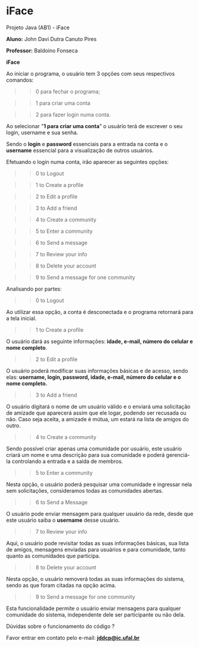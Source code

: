# iFace
Projeto Java (AB1) - iFace


**Aluno:**  John Davi Dutra Canuto Pires

**Professor:** Baldoíno Fonseca

**iFace**

Ao iniciar o programa, o usuário tem 3 opções com seus respectivos comandos: 

>> 0 para fechar o programa;

>> 1 para criar uma conta

>> 2 para fazer login numa conta.

Ao selecionar "**1 para criar uma conta**" o usuário terá de escrever o seu login, username e sua senha.

Sendo o **login** e **password** essenciais para a entrada na conta e o **username** essencial para a visualização de outros usuários.

Efetuando o login numa conta, irão aparecer as seguintes opções:

>> 0 to Logout

>> 1 to Create a profile

>> 2 to Edit a profile

>> 3 to Add a friend

>> 4 to Create a community

>> 5 to Enter a community

>> 6 to Send a message

>> 7 to Review your info

>> 8 to Delete your account

>> 9 to Send a message for one community

Analisando por partes: 

>>0 to Logout

Ao utilizar essa opção, a conta é desconectada e o programa retornará para a tela inicial. 

>>1 to Create a profile

O usuário dará as seguinte informações: **idade, e-mail, número do celular e nome completo**.

>>2 to Edit a profile

O usuário poderá modificar suas informações básicas e de acesso, sendo elas: **username, login, password, idade, e-mail, número do celular e o nome completo.**

>> 3 to Add a friend

O usuário digitará o nome de um usuário válido e o enviará uma solicitação de amizade que aparecerá assim que ele logar, podendo ser recusada ou não. Caso seja aceita, a amizade é mútua, um estará na lista de amigos do outro.

>>4 to Create a community

Sendo possível criar apenas uma comunidade por usuário, este usuário criará um nome e uma descrição para sua comunidade e poderá gerenciá-la controlando a entrada e a saída de membros.

>>5 to Enter a community

Nesta opção, o usuário poderá pesquisar uma comunidade e ingressar nela sem solicitações, consideramos todas as comunidades abertas.

>>6 to Send a Message

O usuário pode enviar mensagem para qualquer usuário da rede, desde que este usuário saiba o **username** desse usuário.

>>7 to Review your info

Aqui, o usuário pode revisitar todas as suas informações básicas, sua lista de amigos, mensagens enviadas para usuários e para comunidade, tanto quanto as comunidades que participa.

>>8 to Delete your account

Nesta opção, o usuário removerá todas as suas informações do sistema, sendo as que foram citadas na opção acima.

>>9 to Send a message for one community

Esta funcionalidade permite o usuário enviar mensagens para qualquer comunidade do sistema, independente dele ser participante ou não dela.

Dúvidas sobre o funcionamento do código ?

Favor entrar em contato pelo e-mail: **jddcp@ic.ufal.br**
